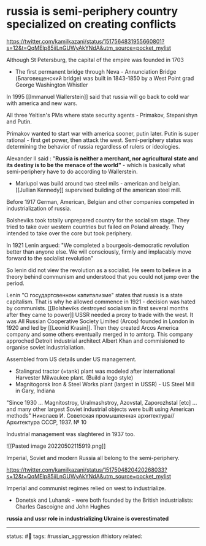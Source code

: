 # russia is semi-periphery country specialized on creating conflicts
https://twitter.com/kamilkazani/status/1517564831955660801?s=12&t=QqMEIp85iiLnGUWyAkYNdA&utm_source=pocket_mylist

Although St Petersburg, the capital of the empire was founded in 1703
 - The first permanent bridge through Neva - Annunciation Bridge (Благовещенский bridge) was built in 1843-1850 by a West Point grad George Washington Whistler

In 1995 [[Immanuel Wallerstein]] said that russia will go back to cold war with america and new wars.

All three Yeltisn's PMs where state security agents - Primakov, Stepanishyn and Putin.

Primakov wanted to start war with america sooner, putin later. Putin is super rational - first get power, then attack the west.
Semi-periphery status was determining the behavior of russia regardless of rulers or ideologies.

Alexander II said : "**Russia is neither a merchant, nor agricultural state and its destiny is to be the menace of the world"** - which is basically what semi-periphery have to do according to Wallerstein. 

 - Mariupol was build around two steel mils - american and belgian. [[Jullian Kennedy]] supervised building of the american steel mill.

Before 1917 German, American, Belgian and other companies competed in industrialization of russia.

Bolsheviks took totally unprepared country for the socialism stage. They tried to take over western countries but failed on Poland already.
They intended to take over the core but took periphery. 

In 1921 Lenin argued: "We completed a bourgeois-democratic revolution better than anyone else. We will consciously, firmly and implacably move forward to the socialist revolution"

So lenin did not view the revolution as a socialist. He seem to believe in a theory behind communism and understood that you could not jump over the period. 

Lenin "О государтсвенном капитализме" states that russia is a state capitalism. That is why he allowed commence in 1921 - decision was hated by communists.
[[Bolsheviks destroyed socialism in first several months after they came to power]]
USSR needed a proxy to trade with the west. It was All Russian Cooperative Society Limited (Arcos) founded in London in 1920 and led by [[Leonid Krasin]].
Then they created Arcos America company and some others eventually merged in to amtorg. This company approched Detroit industrial architect Albert Khan and commisioned to organise soviet industrialiation.

Assembled from US details under US management.
 - Stalingrad tractor (=tank) plant was modeled after international Harvester Milwaukee plant. (Build a lego style)
 - Magnitogorsk Iron & Steel Works plant (largest in USSR) - US Steel Mill in Gary, Indiana

"Since 1930 ... Magnitostroy, Uralmashstroy, Azovstal, Zaporozhstal [etc] ... and many other largest Soviet industrial objects were built using American methods" Николаев И. Советская промышленная архитектура//Архитектура СССР, 1937. № 10

Industrial management was slaghtered in 1937 too.

![[Pasted image 20220502115919.png]]

Imperial, Soviet and modern Russia all belong to the semi-periphery.


https://twitter.com/kamilkazani/status/1517504820420268033?s=12&t=QqMEIp85iiLnGUWyAkYNdA&utm_source=pocket_mylist

Imperial and communist regimes relied on west to industrialize.

 - Donetsk and Luhansk - were both founded by the British industrialists: Charles Gascoigne and John Hughes

**russia and ussr role in industrializing Ukraine is overestimated**

---
status: #🌱
tags: #russian_aggression #history 
related: 